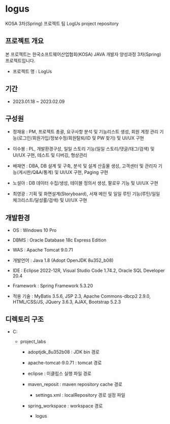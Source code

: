 # logus
KOSA 3차(Spring) 프로젝트 팀 LogUs project repository

## 프로젝트 개요

본 프로젝트는 한국소프트웨어산업협회(KOSA) JAVA 개발자 양성과정 3차(Spring) 프로젝트입니다. 

+ 프로젝트 명 : LogUs

## 기간

+ 2023.01.18 ~ 2023.02.09

## 구성원

+ 정재웅 : PM, 프로젝트 총괄, 요구사항 분석 및 기능리스트 생성, 회원 계정 관리 기능(로그인/회원가입/정보수정/회원탈퇴/ID 및 PW 찾기) 및 UI/UX 구현

+ 이수봉 : PL, 개발환경구성, 일일 스토리 기능(일일 스토리/댓글/태그/검색) 및 UI/UX 구현, 테스트 및 디버깅, 형상관리

+ 배재연 : DBA, DB 설계 및 구축, 분석 및 설계 산출물 생성, 고객센터 및 관리자 기능(게시판/Q&A/통계) 및 UI/UX 구현, Paging 구현

+ 노설아 : DB 데이터 수집/생성, 테이블 정의서 생성, 팔로우 기능 및 UI/UX 구현

+ 최영광 : 기획 및 화면설계(Storyboard), 서재 메인 및 일일 루틴 기능(루틴/일일 체크리스트/달성률/검색) 및 UI/UX 구현

## 개발환경

+ OS : Windows 10 Pro

+ DBMS : Oracle Database 18c Express Edition

+ WAS : Apache Tomcat 9.0.71

+ 개발언어 : Java 1.8 (Adopt OpenJDK 8u352_b08)

+ IDE : Eclipse 2022-12R, Visual Studio Code 1.74.2, Oracle SQL Developer 20.4

+ Framework : Spring Framework 5.3.20

+ 적용 기술 : MyBatis 3.5.6, JSP 2.3, Apache Commons-dbcp2 2.9.0, HTML/CSS/JS, JQuery 3.6.3, AJAX, Bootstrap 5.2.3 

## 디렉토리 구조

+ C:

  + project_labs
  
    + adoptjdk_8u352b08 : JDK bin 경로
    
    + apache-tomcat-9.0.71 : tomcat 경로
    
    + eclipse : 이클립스 실행 파일 경로
    
    + maven_reposit : maven repository cache 경로
    
      + settings.xml : localRepository 경로 설정 파일
    
    + spring_workspace : workspace 경로
    
      + logus
  
